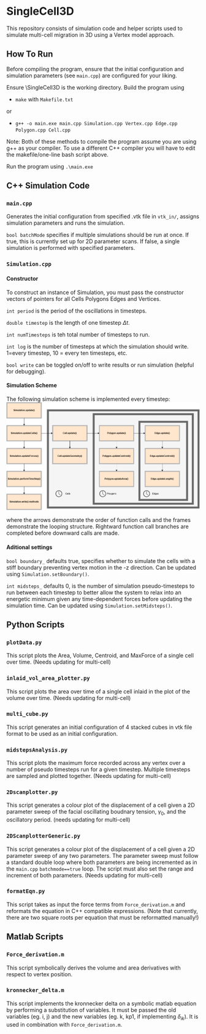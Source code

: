 # SingleCell3D
This repository consists of simulation code and helper scripts used to simulate multi-cell migration in 3D using a Vertex model approach.

## How To Run
Before compiling the program, ensure that the initial configuration and simulation parameters (see `main.cpp`) are configured for your liking.


Ensure \SingleCell3D is the working directory. Build the program using 
- `make` with `Makefile.txt` 

or
- `g++ -o main.exe main.cpp Simulation.cpp Vertex.cpp Edge.cpp Polygon.cpp Cell.cpp`

Note: Both of these methods to compile the program assume you are using g++ as your compiler. To use a different C++ compiler you will have to edit the makefile/one-line bash script above.  

Run the program using `.\main.exe`

## C++ Simulation Code

### `main.cpp`

Generates the initial configuration from specified .vtk file in `vtk_in/`, assigns simulation parameters and runs the simulation.

`bool batchMode` specifies if multiple simulations should be run at once. If true, this is currently set up for 2D parameter scans. If false, a single simulation is performed with specified parameters.

### `Simulation.cpp`

#### Constructor

To construct an instance of Simulation, you must pass the constructor vectors of pointers for all Cells Polygons Edges and Vertices.

`int period` is the period of the oscillations in timesteps.

`double timestep` is the length of one timestep $\Delta t$.

`int numTimesteps` is teh total number of timesteps to run.

`int log` is the number of timesteps at which the simulation should write. 1=every timestep, 10 = every ten timesteps, etc. 

`bool write` can be toggled on/off to write results or run simulation (helpful for debugging).

#### Simulation Scheme

The following simulation scheme is implemented every timestep:
![alt text](img/Simulation_scheme.png)

where the arrows demonstrate the order of function calls and the frames demonstrate the looping structure. Rightward  function call branches are completed before downward calls are made. 

#### Aditional settings

`bool boundary_` defaults true, specifies whether to simulate the cells with a stiff boundary preventing vertex motion in the -z direction. Can be updated using `Simulation.setBoundary()`.

`int midsteps_` defaults 0, is the number of simulation pseudo-timesteps to run between each timestep to better allow the system to relax into an energetic minimum given any time-dependent forces before updating the simulation time. Can be updated using `Simulation.setMidsteps()`.

## Python Scripts

### `plotData.py`

This script plots the Area, Volume, Centroid, and MaxForce of a single cell over time. (Needs updating for multi-cell)

### `inlaid_vol_area_plotter.py`

This script plots the area over time of a single cell inlaid in the plot of the volume over time. (Needs updating for multi-cell)

### `multi_cube.py`

This script generates an initial configuration of 4 stacked cubes in vtk file format to be used as an initial configuration. 

### `midstepsAnalysis.py`

This script plots the maximum force recorded across any vertex over a number of pseudo timesteps run for a given timestep. Multiple timesteps are sampled and plotted together. (Needs updating for multi-cell)

### `2Dscanplotter.py`

This script generates a colour plot of the displacement of a cell given a 2D parameter sweep of the facial oscillating boudnary tension, $\gamma_0$, and the oscillatory period. (needs updating for multi-cell)

### `2DScanplotterGeneric.py`
This script generates a colour plot of the displacement of a cell given a 2D parameter sweep of any two parameters. The parameter sweep must follow a standard double loop where both parameters are being incremented as in the  `main.cpp` `batchmode==true` loop. The script must also set the range and increment of both parameters.  (Needs updating for multi-cell)

### `formatEqn.py`
This script takes as input the force terms from `Force_derivation.m` and reformats the equation in C++ compatible expressions. (Note that currently, there are two square roots per equation that must be reformatted manually!) 

## Matlab Scripts

### `Force_derivation.m`
This script symbolically derives the volume and area derivatives with respect to vertex position. 

### `kronnecker_delta.m`
This script implements the kronnecker delta on a symbolic matlab equation by performing a substitution of variables. It must be passed the old variables (eg. i, j) and the new variables (eg. k, kp1, if implementing $\delta_{ik}$). It is used in combination with `Force_derivation.m`.

